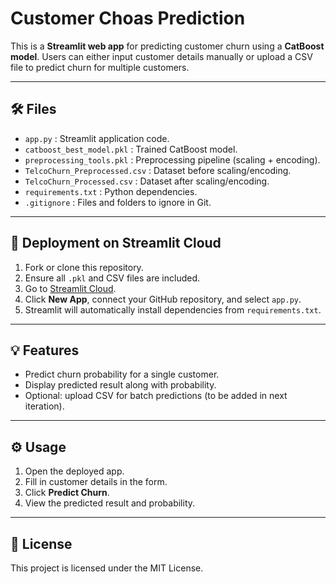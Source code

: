 # Customer Choas Prediction
This is a **Streamlit web app** for predicting customer churn using a **CatBoost model**. Users can either input customer details manually or upload a CSV file to predict churn for multiple customers.

---

## 🛠️ Files

- `app.py` : Streamlit application code.  
- `catboost_best_model.pkl` : Trained CatBoost model.  
- `preprocessing_tools.pkl` : Preprocessing pipeline (scaling + encoding).  
- `TelcoChurn_Preprocessed.csv` : Dataset before scaling/encoding.  
- `TelcoChurn_Processed.csv` : Dataset after scaling/encoding.  
- `requirements.txt` : Python dependencies.  
- `.gitignore` : Files and folders to ignore in Git.

---

## 🚀 Deployment on Streamlit Cloud

1. Fork or clone this repository.  
2. Ensure all `.pkl` and CSV files are included.  
3. Go to [Streamlit Cloud](https://streamlit.io/cloud).  
4. Click **New App**, connect your GitHub repository, and select `app.py`.  
5. Streamlit will automatically install dependencies from `requirements.txt`.  

---

## 💡 Features

- Predict churn probability for a single customer.  
- Display predicted result along with probability.  
- Optional: upload CSV for batch predictions (to be added in next iteration).  

---

## ⚙️ Usage

1. Open the deployed app.  
2. Fill in customer details in the form.  
3. Click **Predict Churn**.  
4. View the predicted result and probability.  

---

## 📄 License

This project is licensed under the MIT License.

